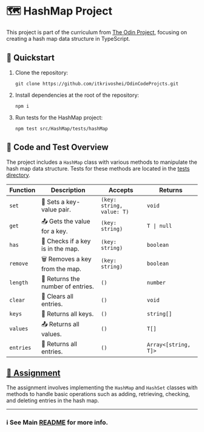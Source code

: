 # 🗺️ HashMap Project

This project is part of the curriculum from [The Odin Project](https://github.com/TheOdinProject), focusing on creating a hash map data structure in TypeScript.

## 🚀 Quickstart

1. Clone the repository:
   ```
   git clone https://github.com/itkrivoshei/OdinCodeProjcts.git
   ```
2. Install dependencies at the root of the repository:
   ```
   npm i
   ```
3. Run tests for the HashMap project:
   ```
   npm test src/HashMap/tests/hashMap
   ```

## 🧬 Code and Test Overview

The project includes a `HashMap` class with various methods to manipulate the hash map data structure. Tests for these methods are located in the [tests directory](tests/).

| Function  | Description                       | Accepts                   | Returns              |
| --------- | --------------------------------- | ------------------------- | -------------------- |
| `set`     | 🔑 Sets a key-value pair.         | `(key: string, value: T)` | `void`               |
| `get`     | 📤 Gets the value for a key.      | `(key: string)`           | `T \| null`          |
| `has`     | 📍 Checks if a key is in the map. | `(key: string)`           | `boolean`            |
| `remove`  | 🗑️ Removes a key from the map.    | `(key: string)`           | `boolean`            |
| `length`  | 📏 Returns the number of entries. | `()`                      | `number`             |
| `clear`   | 🧹 Clears all entries.            | `()`                      | `void`               |
| `keys`    | 🔑 Returns all keys.              | `()`                      | `string[]`           |
| `values`  | 📤 Returns all values.            | `()`                      | `T[]`                |
| `entries` | 📜 Returns all entries.           | `()`                      | `Array<[string, T]>` |

## [📝 Assignment](https://www.theodinproject.com/lessons/javascript-hashmap#assignment)

The assignment involves implementing the `HashMap` and `HashSet` classes with methods to handle basic operations such as adding, retrieving, checking, and deleting entries in the hash map.

---

### ℹ️ See Main [README](../../README.md) for more info.
